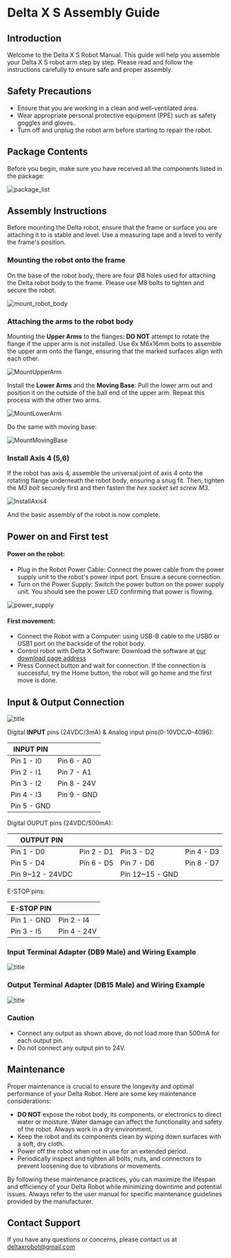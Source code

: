 # Delta X S Assembly Guide

## Introduction

Welcome to the Delta X S Robot Manual. This guide will help you assemble your Delta X S robot arm step by step. Please read and follow the instructions carefully to ensure safe and proper assembly.

## Safety Precautions

* Ensure that you are working in a clean and well-ventilated area.
* Wear appropriate personal protective equipment (PPE) such as safety goggles and gloves.
* Turn off and unplug the robot arm before starting to repair the robot.

## Package Contents

Before you begin, make sure you have received all the components listed in the package:

![package_list](https://raw.githubusercontent.com/deltaxrobot/Delta-X-Docs/master/docs/images/assembly/xs_v5/part_list.png)

## Assembly Instructions

Before mounting the Delta robot, ensure that the frame or surface you are attaching it to is stable and level. Use a measuring tape and a level to verify the frame's position. 

### Mounting the robot onto the frame

On the base of the robot body, there are four Ø8 holes used for attaching the Delta robot body to the frame. Please use M8 bolts to tighten and secure the robot.

![mount_robot_body](https://raw.githubusercontent.com/deltaxrobot/Delta-X-Docs/master/docs/images/assembly/xs_v5/BodyToFrame2.png)

### Attaching the arms to the robot body

Mounting the **Upper Arms** to the flanges: **DO NOT** attempt to rotate the flange if the upper arm is not installed. Use 6x M6x16mm bolts to assemble the upper arm onto the flange, ensuring that the marked surfaces align with each other.

![MountUpperArm](https://raw.githubusercontent.com/deltaxrobot/Delta-X-Docs/master/docs/images/assembly/xs_v5/MountUpperArm_sliced.png)

Install the **Lower Arms** and the **Moving Base**: Pull the lower arm out and position it on the outside of the ball end of the upper arm. Repeat this process with the other two arms.

![MountLowerArm](https://raw.githubusercontent.com/deltaxrobot/Delta-X-Docs/master/docs/images/assembly/xs_v5/MountLowerArm_sliced.png)

Do the same with moving base:

![MountMovingBase](https://raw.githubusercontent.com/deltaxrobot/Delta-X-Docs/master/docs/images/assembly/xs_v5/MountMovingBase_slice.png)

### Install Axis 4 (5,6)

If the robot has axis 4, assemble the universal joint of axis 4 onto the rotating flange underneath the robot body, ensuring a snug fit. Then, tighten the *M3 bolt* securely first and then fasten the *hex socket set screw M3*.

![InstallAxis4](https://raw.githubusercontent.com/deltaxrobot/Delta-X-Docs/master/docs/images/assembly/xs_v5/InstallAxis4_2.png)

And the basic assembly of the robot is now complete.

## Power on and First test

#### Power on the robot:

* Plug in the Robot Power Cable: Connect the power cable from the power supply unit to the robot's power input port. Ensure a secure connection.
* Turn on the Power Supply: Switch the power button  on the power supply unit. You should see the power LED  confirming that power is flowing.

![power_supply](https://raw.githubusercontent.com/deltaxrobot/Delta-X-Docs/master/docs/images/assembly/xs_v5/DayNguon220V.png)

#### First movement:

* Connect the Robot with a Computer: using USB-B cable to the USB0 or USB1 port on the backside of the robot body.
* Control robot with Delta X Software: Download the software at [ our download page address](https://www.deltaxrobot.com/p/download.html)
* Press Connect button and wait for connection. If the connection is successful, try the Home button, the robot will go home and the first move is done.

## Input & Output Connection

![title](https://raw.githubusercontent.com/deltaxrobot/Delta-X-Docs/master/docs/images/XS_V5_Interface.png)

Digital **INPUT** pins (24VDC/3mA) & Analog input pins(0-10VDC/0-4096):

|INPUT PIN  |           |
|-----------|-----------|
|Pin 1 - I0 |Pin 6 - A0 |
|Pin 2 - I1 |Pin 7 - A1 |
|Pin 3 - I2 |Pin 8 - 24V|
|Pin 4 - I3 |Pin 9 - GND|
|Pin 5 - GND|           |

Digital OUPUT pins (24VDC/500mA):

|OUTPUT PIN |           |           |           |
|-----------|-----------|-----------|-----------|
|Pin 1 - D0 |Pin 2 - D1 |Pin 3 - D2 |Pin 4 - D3 |
|Pin 5 - D4 |Pin 6 - D5 |Pin 7 - D6 |Pin 8 - D7 |
|Pin 9~12 - 24VDC      ||Pin 12~15 - GND       ||

E-STOP pins:

|E-STOP PIN |           |
|-----------|-----------|
|Pin 1 - GND|Pin 2 - I4 |
|Pin 3 - I5 |Pin 4 - 24V|

### Input Terminal Adapter (DB9 Male) and Wiring Example

![title](https://raw.githubusercontent.com/deltaxrobot/Delta-X-Docs/master/docs/images/assembly/xs_v5/InputWiring.png)

### Output Terminal Adapter (DB15 Male) and Wiring Example

![title](https://raw.githubusercontent.com/deltaxrobot/Delta-X-Docs/master/docs/images/assembly/xs_v5/CustomOutput.png)

### Caution

* Connect any output as shown above, do not load more than 500mA for each output pin.
* Do not connect any output pin to 24V.

## Maintenance

Proper maintenance is crucial to ensure the longevity and optimal performance of your Delta Robot. Here are some key maintenance considerations:

* **DO NOT** expose the robot body, its components, or electronics to direct water or moisture. Water damage can affect the functionality and safety of the robot. Always work in a dry environment.
* Keep the robot and its components clean by wiping down surfaces with a soft, dry cloth.
* Power off the robot when not in use for an extended period.
* Periodically inspect and tighten all bolts, nuts, and connectors to prevent loosening due to vibrations or movements.

By following these maintenance practices, you can maximize the lifespan and efficiency of your Delta Robot while minimizing downtime and potential issues. Always refer to the user manual for specific maintenance guidelines provided by the manufacturer.

## Contact Support <a name="contact-support"></a>

If you have any questions or concerns, please contact us at [deltaxrobot@gmail.com](mailto:deltaxrobot@gmail.com)
